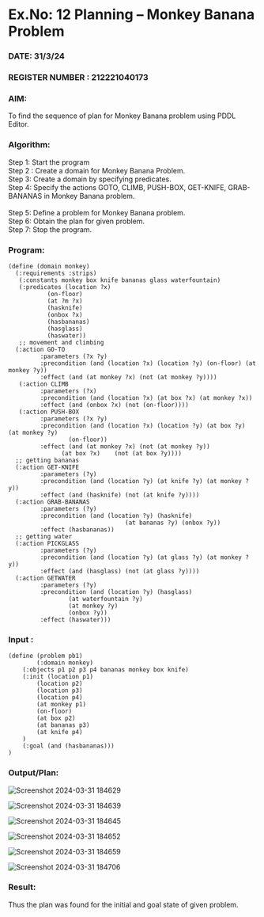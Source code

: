 # Ex.No: 12  Planning –  Monkey Banana Problem
### DATE: 31/3/24                                                                         
### REGISTER NUMBER : 212221040173
### AIM: 
To find the sequence of plan for Monkey Banana problem using PDDL Editor.
###  Algorithm:
Step 1:  Start the program <br> 
Step 2 : Create a domain for Monkey Banana Problem. <br> 
Step 3:  Create a domain by specifying predicates. <br> 
Step 4: Specify the actions GOTO, CLIMB, PUSH-BOX, GET-KNIFE, GRAB-BANANAS in Monkey Banana problem.<br>  
Step 5:   Define a problem for Monkey Banana problem.<br> 
Step 6:  Obtain the plan for given problem.<br> 
Step 7: Stop the program.<br> 
### Program:
```
(define (domain monkey)	       
  (:requirements :strips)
   (:constants monkey box knife bananas glass waterfountain)
   (:predicates (location ?x)
	       (on-floor)
	       (at ?m ?x)
	       (hasknife)
	       (onbox ?x)
	       (hasbananas)
	       (hasglass)
	       (haswater))
   ;; movement and climbing
  (:action GO-TO
	     :parameters (?x ?y)
	     :precondition (and (location ?x) (location ?y) (on-floor) (at monkey ?y))
	     :effect (and (at monkey ?x) (not (at monkey ?y))))
   (:action CLIMB
	     :parameters (?x)
	     :precondition (and (location ?x) (at box ?x) (at monkey ?x))
	     :effect (and (onbox ?x) (not (on-floor))))
   (:action PUSH-BOX
	     :parameters (?x ?y)
	     :precondition (and (location ?x) (location ?y) (at box ?y) (at monkey ?y) 
				 (on-floor))
	     :effect (and (at monkey ?x) (not (at monkey ?y))
			   (at box ?x)    (not (at box ?y))))
  ;; getting bananas
  (:action GET-KNIFE
	     :parameters (?y)
	     :precondition (and (location ?y) (at knife ?y) (at monkey ?y))
	     :effect (and (hasknife) (not (at knife ?y))))
  (:action GRAB-BANANAS
	     :parameters (?y)
	     :precondition (and (location ?y) (hasknife) 
                                 (at bananas ?y) (onbox ?y))
	     :effect (hasbananas))
  ;; getting water
  (:action PICKGLASS
	     :parameters (?y)
	     :precondition (and (location ?y) (at glass ?y) (at monkey ?y))
	     :effect (and (hasglass) (not (at glass ?y))))
  (:action GETWATER
	     :parameters (?y)
	     :precondition (and (location ?y) (hasglass)
				 (at waterfountain ?y)
				 (at monkey ?y)
				 (onbox ?y))
	     :effect (haswater)))
```
### Input :
```
(define (problem pb1)
    	(:domain monkey)
  	(:objects p1 p2 p3 p4 bananas monkey box knife)
  	(:init (location p1)
		(location p2)
		(location p3)
		(location p4)
	 	(at monkey p1)
		(on-floor)
		(at box p2)
		(at bananas p3)
	 	(at knife p4)
	)
  	(:goal (and (hasbananas)))
)
```
### Output/Plan:

![Screenshot 2024-03-31 184629](https://github.com/keerthysesha/AI_Lab_2023-24/assets/125575936/d2a98de0-ce19-42da-a138-04c3e4f4b3a1)

![Screenshot 2024-03-31 184639](https://github.com/keerthysesha/AI_Lab_2023-24/assets/125575936/d4580b7c-630c-4e88-a3cf-b73914bc06d3)

![Screenshot 2024-03-31 184645](https://github.com/keerthysesha/AI_Lab_2023-24/assets/125575936/d660d74a-c652-43ed-bf51-1a616a9d62de)

![Screenshot 2024-03-31 184652](https://github.com/keerthysesha/AI_Lab_2023-24/assets/125575936/fbf4c520-f645-4fd3-8264-202fdf4c0f32)

![Screenshot 2024-03-31 184659](https://github.com/keerthysesha/AI_Lab_2023-24/assets/125575936/8db0de7b-9363-473c-bb66-91a4765384a4)

![Screenshot 2024-03-31 184706](https://github.com/keerthysesha/AI_Lab_2023-24/assets/125575936/93fb3a11-428b-4d9e-bf53-d84b5cbedea9)







### Result:
Thus the plan was found for the initial and goal state of given problem.
